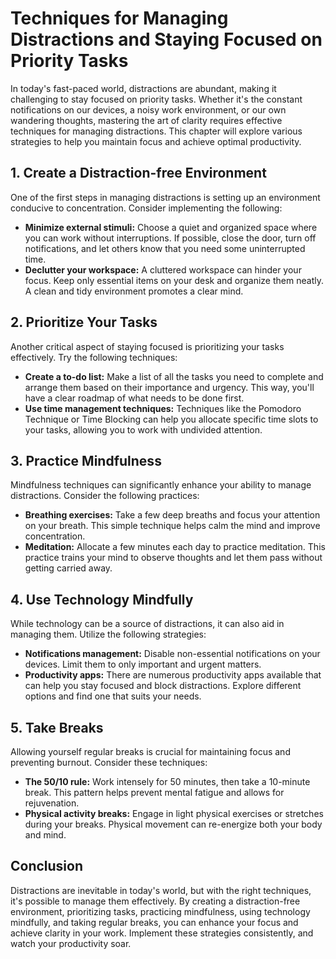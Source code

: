# Techniques for Managing Distractions and Staying Focused on Priority Tasks

In today's fast-paced world, distractions are abundant, making it challenging to stay focused on priority tasks. Whether it's the constant notifications on our devices, a noisy work environment, or our own wandering thoughts, mastering the art of clarity requires effective techniques for managing distractions. This chapter will explore various strategies to help you maintain focus and achieve optimal productivity.

## 1\. Create a Distraction-free Environment

One of the first steps in managing distractions is setting up an environment conducive to concentration. Consider implementing the following:

- **Minimize external stimuli:** Choose a quiet and organized space where you can work without interruptions. If possible, close the door, turn off notifications, and let others know that you need some uninterrupted time.
- **Declutter your workspace:** A cluttered workspace can hinder your focus. Keep only essential items on your desk and organize them neatly. A clean and tidy environment promotes a clear mind.

## 2\. Prioritize Your Tasks

Another critical aspect of staying focused is prioritizing your tasks effectively. Try the following techniques:

- **Create a to-do list:** Make a list of all the tasks you need to complete and arrange them based on their importance and urgency. This way, you'll have a clear roadmap of what needs to be done first.
- **Use time management techniques:** Techniques like the Pomodoro Technique or Time Blocking can help you allocate specific time slots to your tasks, allowing you to work with undivided attention.

## 3\. Practice Mindfulness

Mindfulness techniques can significantly enhance your ability to manage distractions. Consider the following practices:

- **Breathing exercises:** Take a few deep breaths and focus your attention on your breath. This simple technique helps calm the mind and improve concentration.
- **Meditation:** Allocate a few minutes each day to practice meditation. This practice trains your mind to observe thoughts and let them pass without getting carried away.

## 4\. Use Technology Mindfully

While technology can be a source of distractions, it can also aid in managing them. Utilize the following strategies:

- **Notifications management:** Disable non-essential notifications on your devices. Limit them to only important and urgent matters.
- **Productivity apps:** There are numerous productivity apps available that can help you stay focused and block distractions. Explore different options and find one that suits your needs.

## 5\. Take Breaks

Allowing yourself regular breaks is crucial for maintaining focus and preventing burnout. Consider these techniques:

- **The 50/10 rule:** Work intensely for 50 minutes, then take a 10-minute break. This pattern helps prevent mental fatigue and allows for rejuvenation.
- **Physical activity breaks:** Engage in light physical exercises or stretches during your breaks. Physical movement can re-energize both your body and mind.

## Conclusion

Distractions are inevitable in today's world, but with the right techniques, it's possible to manage them effectively. By creating a distraction-free environment, prioritizing tasks, practicing mindfulness, using technology mindfully, and taking regular breaks, you can enhance your focus and achieve clarity in your work. Implement these strategies consistently, and watch your productivity soar.
